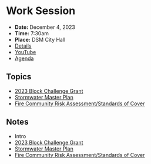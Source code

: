 # Work Session

- **Date:** December 4, 2023
- **Time:** 7:30am
- **Place:** DSM City Hall
- [Details](https://www.dsm.city/citycouncil_detail_T60_R2641.php)
- [YouTube](https://youtube.com/live/hLBWHhHtLVI)
- [Agenda](https://councildocs.dsm.city/agendas/2023/20231204CouncilWorkSession.pdf)

## Topics

- [2023 Block Challenge Grant](https://www.dsm.city/document_center/City%20Clerk/Work%20Sessions/2023/2023%20Block%20Challenge%20Grant.pdf)
- [Stormwater Master Plan](https://www.dsm.city/document_center/City%20Clerk/Work%20Sessions/2023/Stormwater%20Master%20Plan.pdf)
- [Fire Community Risk Assessment/Standards of Cover](https://www.dsm.city/document_center/City%20Clerk/Work%20Sessions/2023/Fire%20Community%20Risk%20Assessment-Standards%20of%20Cover.pdf)
 
## Notes

- Intro
- [2023 Block Challenge Grant](https://www.dsm.city/document_center/City%20Clerk/Work%20Sessions/2023/2023%20Block%20Challenge%20Grant.pdf)
- [Stormwater Master Plan](https://www.dsm.city/document_center/City%20Clerk/Work%20Sessions/2023/Stormwater%20Master%20Plan.pdf)
- [Fire Community Risk Assessment/Standards of Cover](https://www.dsm.city/document_center/City%20Clerk/Work%20Sessions/2023/Fire%20Community%20Risk%20Assessment-Standards%20of%20Cover.pdf)
